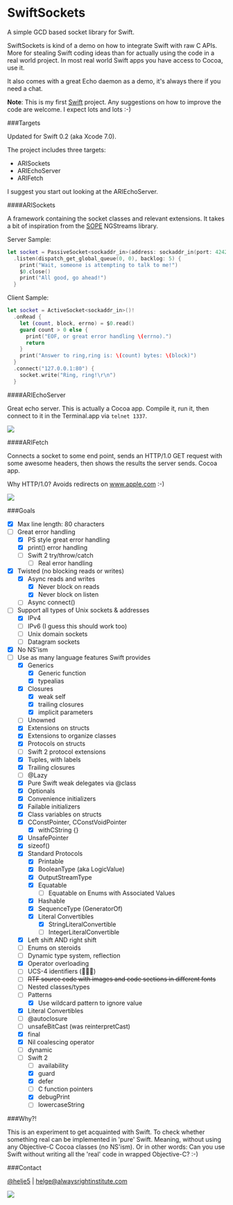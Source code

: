 SwiftSockets
============

A simple GCD based socket library for Swift.

SwiftSockets is kind of a demo on how to integrate Swift with raw C APIs. More
for stealing Swift coding ideas than for actually using the code in a real
world project. In most real world Swift apps you have access to Cocoa, use it.

It also comes with a great Echo daemon as a demo, it's always there if you need
a chat.

**Note**: This is my first [Swift](https://developer.apple.com/swift/) project.
Any suggestions on how to improve the code are welcome. I expect lots and lots
:-)

###Targets

Updated for Swift 0.2 (aka Xcode 7.0).

The project includes three targets:
- ARISockets
- ARIEchoServer
- ARIFetch

I suggest you start out looking at the ARIEchoServer.

####ARISockets

A framework containing the socket classes and relevant extensions. It takes a
bit of inspiration from the [SOPE](http://sope.opengroupware.org) NGStreams
library.

Server Sample:
```swift
let socket = PassiveSocket<sockaddr_in>(address: sockaddr_in(port: 4242))!
  .listen(dispatch_get_global_queue(0, 0), backlog: 5) {
    print("Wait, someone is attempting to talk to me!")
    $0.close()
    print("All good, go ahead!")
  }
```

Client Sample:
```swift
let socket = ActiveSocket<sockaddr_in>()!
  .onRead {
    let (count, block, errno) = $0.read()
    guard count > 0 else {
      print("EOF, or great error handling \(errno).")
      return
    }
    print("Answer to ring,ring is: \(count) bytes: \(block)")
  }
  .connect("127.0.0.1:80") {
    socket.write("Ring, ring!\r\n")
  }
```

####ARIEchoServer

Great echo server. This is actually a Cocoa app. Compile it, run it, then
connect to it in the Terminal.app via ```telnet 1337```.

![](http://i.imgur.com/874ovtE.png)

####ARIFetch

Connects a socket to some end point, sends an HTTP/1.0 GET request with some
awesome headers, then shows the results the server sends. Cocoa app.

Why HTTP/1.0? Avoids redirects on www.apple.com :-)

![](http://i.imgur.com/nRhADxg.png)


###Goals

- [x] Max line length: 80 characters
- [ ] Great error handling
  - [x] PS style great error handling
  - [x] print() error handling
  - [ ] Swift 2 try/throw/catch
    - [ ] Real error handling
- [x] Twisted (no blocking reads or writes)
  - [x] Async reads and writes
    - [x] Never block on reads
    - [x] Never block on listen
  - [ ] Async connect()
- [ ] Support all types of Unix sockets & addresses
  - [x] IPv4
  - [ ] IPv6 (I guess this should work too)
  - [ ] Unix domain sockets
  - [ ] Datagram sockets
- [x] No NS'ism
- [ ] Use as many language features Swift provides
  - [x] Generics
    - [x] Generic function
    - [x] typealias
  - [x] Closures
    - [x] weak self
    - [x] trailing closures
    - [x] implicit parameters
  - [ ] Unowned
  - [x] Extensions on structs
  - [x] Extensions to organize classes
  - [x] Protocols on structs
  - [ ] Swift 2 protocol extensions
  - [x] Tuples, with labels
  - [x] Trailing closures
  - [ ] @Lazy
  - [x] Pure Swift weak delegates via @class
  - [x] Optionals
  - [x] Convenience initializers
  - [x] Failable initializers
  - [x] Class variables on structs
  - [x] CConstPointer, CConstVoidPointer
    - [x] withCString {}
  - [x] UnsafePointer
  - [x] sizeof()
  - [x] Standard Protocols
    - [x] Printable
    - [x] BooleanType (aka LogicValue)
    - [x] OutputStreamType
    - [x] Equatable
      - [ ] Equatable on Enums with Associated Values
    - [x] Hashable
    - [x] SequenceType (GeneratorOf<T>)
    - [x] Literal Convertibles
      - [x] StringLiteralConvertible
      - [ ] IntegerLiteralConvertible
  - [x] Left shift AND right shift
  - [ ] Enums on steroids
  - [ ] Dynamic type system, reflection
  - [x] Operator overloading
  - [ ] UCS-4 identifiers (🐔🐔🐔)
  - [ ] ~~RTF source code with images and code sections in different fonts~~
  - [ ] Nested classes/types
  - [ ] Patterns
    - [x] Use wildcard pattern to ignore value
  - [x] Literal Convertibles
  - [ ] @autoclosure
  - [ ] unsafeBitCast (was reinterpretCast)
  - [x] final
  - [x] Nil coalescing operator
  - [ ] dynamic
  - [ ] Swift 2
    - [ ] availability
    - [x] guard
    - [x] defer
    - [ ] C function pointers
    - [x] debugPrint
    - [ ] lowercaseString

###Why?!

This is an experiment to get acquainted with Swift. To check whether something
real can be implemented in 'pure' Swift. Meaning, without using any Objective-C
Cocoa classes (no NS'ism).
Or in other words: Can you use Swift without writing all the 'real' code in
wrapped Objective-C? :-)

###Contact

[@helje5](http://twitter.com/helje5) | helge@alwaysrightinstitute.com

![](http://www.alwaysrightinstitute.com/ARI.png)
